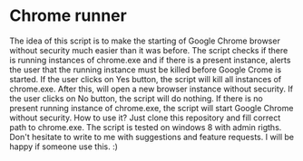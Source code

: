 Chrome runner
=============

The idea of this script is to make the starting of Google Chrome browser 
without security much easier than it was before. The script checks if there
is running instances of chrome.exe and if there is a present instance,
alerts the user that the running instance must be killed before Google Crome
is started. If the user clicks on Yes button, the script will kill all instances of 
chrome.exe. After this, will open a new browser instance without security. 
If the user clicks on No button, the script will do nothing. If there is no   
present running instance of chrome.exe, the script will start 
Google Chrome without security. How to use it? Just clone this repository 
and fill correct path to chrome.exe. The script is tested on windows 8 
with admin rigths. Don't hesitate to write to me with suggestions and
feature requests. I will be happy if someone use this. :) 
